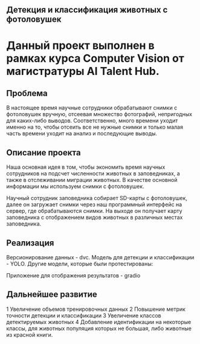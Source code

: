 ## Детекция и классификация животных с фотоловушек

# Данный проект выполнен в рамках курса Computer Vision от магистратуры AI Talent Hub.

## Проблема
В настоящее время научные сотрудники обрабатывают снимки с фотоловушек вручную, отсеевая множество фотографий, непригодных для каких-либо выводов. Соответственно, много времени уходит именно на то, чтобы отсеить все не нужные снимки и только малая часть времени уходит на анализ и последующие выводы.

## Описание проекта
Наша основная идея в том, чтобы экономить время научных сотрудников на подсчет численности животных в заповедниках, а также в отслеживании миграции животных. В качестве основной информации мы используем снимки с фотоловушек.

Научный сотрудник заповедника собирает SD-карты с фотоловушек, далее он загружает снимки через наш программный интерфейс на сервер, где обрабатываются снимки. На выходе он получает карту заповедника с отображением видов животных в различных местах заповедника.




## Реализация

Версионирование данных - dvc.
Модель для детекции и классификации - YOLO.
    Другие модели, которые были протестированы:


Приложение для отображения результатов - gradio


## Дальнейшее развитие
1 Увеличение объемов тренировочных данных
2 Повышение метрик точности детекции и классификации
3 Увеличение классов детектируемых животных
4 Добавление идентификации на некоторые классы, для животных популяция которых не большая, либо животные из красной книги.
